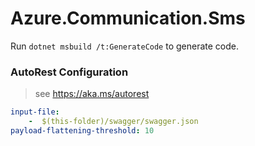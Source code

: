 # Azure.Communication.Sms

Run `dotnet msbuild /t:GenerateCode` to generate code.

### AutoRest Configuration
> see https://aka.ms/autorest

``` yaml
input-file:
    -  $(this-folder)/swagger/swagger.json
payload-flattening-threshold: 10
```
